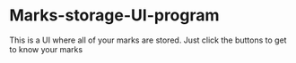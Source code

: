 # Marks-storage-UI-program
This is a UI where all of your marks are stored. Just click the buttons to get to know your marks
